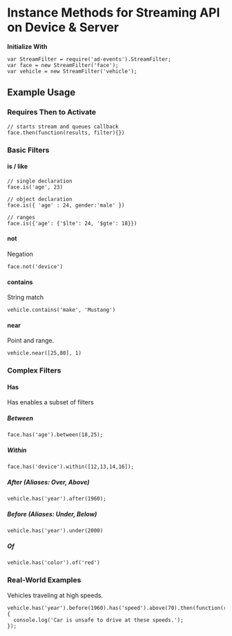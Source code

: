 # Instance Methods for Streaming API on Device & Server

**Initialize With**

```
var StreamFilter = require('ad-events').StreamFilter;
var face = new StreamFilter('face');
var vehicle = new StreamFilter('vehicle');
```

## Example Usage

### Requires Then to Activate
```
// starts stream and queues callback 
face.then(function(results, filter){})
```

### Basic Filters
#### is / like
```
// single declaration
face.is('age', 23)

// object declaration
face.is({ 'age' : 24, gender:'male' })

// ranges
face.is({'age': {'$lte': 24, '$gte': 18}})
```

#### not

Negation

`face.not('device')`

#### contains

String match

`vehicle.contains('make', 'Mustang')`

#### near

Point and range.

`vehicle.near([25,80], 1)`

### Complex Filters
#### Has
Has enables a subset of filters

##### Between
```
face.has('age').between(18,25);
```

##### Within
```
face.has('device').within([12,13,14,16]);
```

##### After (Aliases: Over, Above)
```
vehicle.has('year').after(1960);
```

##### Before (Aliases: Under, Below)
```
vehicle.has('year').under(2000)
```

##### Of
```
vehicle.has('color').of('red')
```

### Real-World Examples
Vehicles traveling at high speeds.
```
vehicle.has('year').before(1960).has('speed').above(70).then(function(response) {
  console.log('Car is unsafe to drive at these speeds.');
});
```
